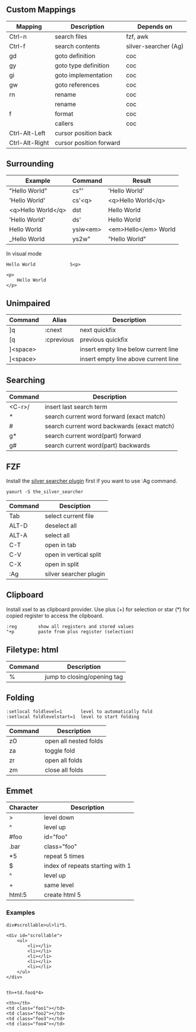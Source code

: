 
Custom Mappings
---------------

Mapping        |  Description                                                                           |   Depends on
-----------    |----------------------------------------------------------------------------------------|-----------------------
Ctrl-n         |  search files                                                                          |   fzf, awk
Ctrl-f         | search contents                                                                        | silver-searcher (Ag)
gd             | goto definition                                                                        | coc
gy             | goto type definition                                                                   | coc
gi             | goto implementation                                                                    | coc
gw             | goto references                                                                        | coc
<leader>rn     | rename                                                                                 | coc
<A-F6>         | rename                                                                                 | coc
<leader>f      | format                                                                                 | coc
<A-F7>         | callers                                                                                | coc
Ctrl-Alt-Left  | cursor position back                                                                   | 
Ctrl-Alt-Right | cursor position forward                                                                | 

Surrounding
-----------

Example             |   Command     |   Result
--------------------|---------------|-----------------------------
"Hello World"       |   cs"'        |   'Hello World'
'Hello World'       |   cs'&lt;q&gt;      |   &lt;q&gt;Hello World&lt;/q&gt;
&lt;q&gt;Hello World&lt;/q&gt;  |   dst         |   Hello World
'Hello World'       |   ds'         |   Hello World
Hello World         |   ysiw&lt;em&gt;    |    &lt;em&gt;Hello&lt;/em&gt; World
_Hello World        |   ys2w"       |   "Hello World"

In visual mode

    Hello World             S<p>

    <p>
        Hello World
    </p>

Unimpaired
----------

Command             | Alias         | Description
--------------------|---------------|-------
]q                  | :cnext        | next quickfix 
[q                  | :cprevious    | previous quickfix 
]&lt;space&gt;      |               | insert empty line below current line
]&lt;space&gt;      |               | insert empty line above current line

Searching
---------

Command   | Description
----------|-----------------------------------------------------
&lt;C-r&gt;/    | insert last search term
*         | search current word forward     (exact match)
#         | search current word backwards   (exact match)
g*        | search current word(part) forward
g#        | search current word(part) backwards

FZF
---

Install the [silver searcher plugin](https://github.com/ggreer/the_silver_searcher) first if you want to use :Ag command.
    
    yaourt -S the_silver_searcher


Command   | Desciption
----------|----------------------------
Tab       | select current file
ALT-D     | deselect all
ALT-A     | select all
C-T       | open in tab
C-V       | open in vertical split
C-X       | open in split
:Ag       | silver searcher plugin

Clipboard
---------

Install xsel to as clipboard provider. Use plus (+) for selection or star (*) for copied register to access the clipboard.

    :reg        show all registers and stored values
    "+p         paste from plus register (selection)

Filetype: html
--------------

Command   | Description
----------|-----------------------------------
%         | jump to closing/opening tag

Folding
-------

    :setlocal foldlevel=1       level to automatically fold
    :setlocal foldlevelstart=1  level to start folding


Command  |  Description
---------|-------------------------
zO       |  open all nested folds
za       |  toggle fold
zr       |  open all folds
zm       |  close all folds

Emmet
-----

Character | Description
----------|-------------
>         | level down
^         | level up
#foo      | id="foo"
.bar      | class="foo"
*5        | repeat 5 times
$         | index of repeats starting with 1
^         | level up
+         | same level
html:5    | create html 5

### Examples

    div#scrollable>ul>li*5.

    <div id="scrollable">
        <ul>
            <li></li>
            <li></li>
            <li></li>
            <li></li>
            <li></li>
        </ul>
    </div>
    

    th>+td.foo$*4>

    <th></th>
    <td class="foo1"></td>
    <td class="foo2"></td>
    <td class="foo3"></td>
    <td class="foo4"></td>
